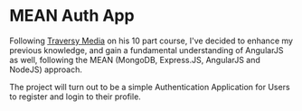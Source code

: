# MEAN Auth App

Following [Traversy Media](https://www.youtube.com/channel/UC29ju8bIPH5as8OGnQzwJyA) on his 10 part course, I've decided to enhance my previous knowledge, and gain a fundamental understanding of AngularJS as well, following the MEAN (MongoDB, Express.JS, AngularJS and NodeJS) approach.

The project will turn out to be a simple Authentication Application for Users to register and login to their profile.
